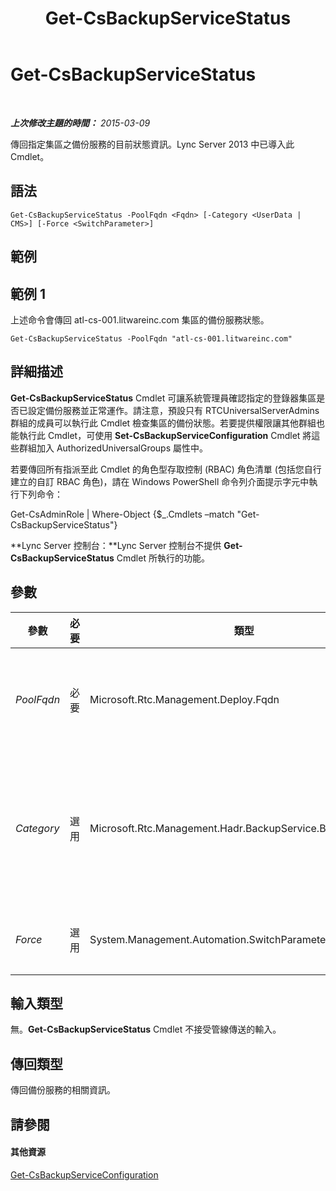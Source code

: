 ﻿---
title: Get-CsBackupServiceStatus
TOCTitle: Get-CsBackupServiceStatus
ms:assetid: 7f56cc81-534c-48e8-9f74-5741d4534a83
ms:mtpsurl: https://technet.microsoft.com/zh-tw/library/JJ205032(v=OCS.15)
ms:contentKeyID: 49291466
ms.date: 08/10/2015
mtps_version: v=OCS.15
ms.translationtype: HT
---

# Get-CsBackupServiceStatus

 

_**上次修改主題的時間：** 2015-03-09_

傳回指定集區之備份服務的目前狀態資訊。Lync Server 2013 中已導入此 Cmdlet。

## 語法

    Get-CsBackupServiceStatus -PoolFqdn <Fqdn> [-Category <UserData | CMS>] [-Force <SwitchParameter>]

## 範例

## 範例 1

上述命令會傳回 atl-cs-001.litwareinc.com 集區的備份服務狀態。

    Get-CsBackupServiceStatus -PoolFqdn "atl-cs-001.litwareinc.com"

## 詳細描述

**Get-CsBackupServiceStatus** Cmdlet 可讓系統管理員確認指定的登錄器集區是否已設定備份服務並正常運作。請注意，預設只有 RTCUniversalServerAdmins 群組的成員可以執行此 Cmdlet 檢查集區的備份狀態。若要提供權限讓其他群組也能執行此 Cmdlet，可使用 **Set-CsBackupServiceConfiguration** Cmdlet 將這些群組加入 AuthorizedUniversalGroups 屬性中。

若要傳回所有指派至此 Cmdlet 的角色型存取控制 (RBAC) 角色清單 (包括您自行建立的自訂 RBAC 角色)，請在 Windows PowerShell 命令列介面提示字元中執行下列命令：

Get-CsAdminRole | Where-Object {$\_.Cmdlets –match "Get-CsBackupServiceStatus"}

**Lync Server 控制台：**Lync Server 控制台不提供 **Get-CsBackupServiceStatus** Cmdlet 所執行的功能。

## 參數


<table>
<colgroup>
<col style="width: 25%" />
<col style="width: 25%" />
<col style="width: 25%" />
<col style="width: 25%" />
</colgroup>
<thead>
<tr class="header">
<th>參數</th>
<th>必要</th>
<th>類型</th>
<th>說明</th>
</tr>
</thead>
<tbody>
<tr class="odd">
<td><p><em>PoolFqdn</em></p></td>
<td><p>必要</p></td>
<td><p>Microsoft.Rtc.Management.Deploy.Fqdn</p></td>
<td><p>要檢查備份服務狀態之集區的完整網域名稱。例如：</p>
<p>-PoolFqdn &quot;atl-cs-001.litwareinc.com&quot;</p></td>
</tr>
<tr class="even">
<td><p><em>Category</em></p></td>
<td><p>選用</p></td>
<td><p>Microsoft.Rtc.Management.Hadr.BackupService.BackupCategory</p></td>
<td><p>要檢查其狀態的備份類型。允許的值為：</p>
<p>* CMS</p>
<p>* UserData</p>
<p>若未指定此參數，則兩種備份類型都會檢查。</p></td>
</tr>
<tr class="odd">
<td><p><em>Force</em></p></td>
<td><p>選用</p></td>
<td><p>System.Management.Automation.SwitchParameter</p></td>
<td><p>隱藏執行命令時可能發生的任何非嚴重錯誤訊息。</p></td>
</tr>
</tbody>
</table>


## 輸入類型

無。**Get-CsBackupServiceStatus** Cmdlet 不接受管線傳送的輸入。

## 傳回類型

傳回備份服務的相關資訊。

## 請參閱

#### 其他資源

[Get-CsBackupServiceConfiguration](get-csbackupserviceconfiguration.md)

